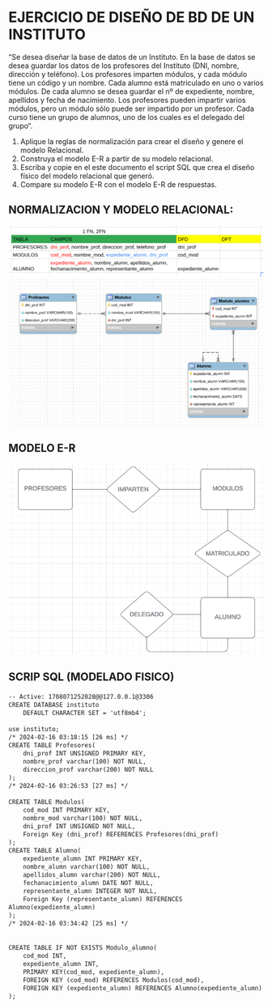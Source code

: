 # EJERCICIO DE DISEÑO DE BD DE UN INSTITUTO

“Se desea diseñar la base de datos de un Instituto. En la base de datos se desea guardar los datos de los profesores del Instituto (DNI, nombre, dirección y teléfono). Los profesores imparten módulos, y cada módulo tiene un código y
un nombre. Cada alumno está matriculado en uno o varios módulos. De cada alumno se desea guardar el nº de expediente, nombre, apellidos y fecha de nacimiento. Los profesores pueden impartir varios módulos, pero un módulo
sólo puede ser impartido por un profesor. Cada curso tiene un grupo de alumnos, uno de los cuales es el delegado del grupo“.
1. Aplique la reglas de normalización para crear el diseño y genere el modelo Relacional.
2. Construya el modelo E-R a partir de su modelo relacional.
3. Escriba y copie en el este documento el script SQL que crea el diseño físico del modelo relacional que generó.
4. Compare su modelo E-R con el modelo E-R de respuestas.
## NORMALIZACION Y MODELO RELACIONAL:
![](/ejerciciosBD/institutoBD/img/1.png)
![](/ejerciciosBD/institutoBD/img/2.png)
## MODELO E-R
![](/ejerciciosBD/institutoBD/img/4.png)
## SCRIP SQL (MODELADO FISICO)
```
-- Active: 1708071252028@@127.0.0.1@3306
CREATE DATABASE instituto
    DEFAULT CHARACTER SET = 'utf8mb4';

use instituto;
/* 2024-02-16 03:18:15 [26 ms] */ 
CREATE TABLE Profesores(
    dni_prof INT UNSIGNED PRIMARY KEY,
    nombre_prof varchar(100) NOT NULL,
    direccion_prof varchar(200) NOT NULL
);
/* 2024-02-16 03:26:53 [27 ms] */ 

CREATE TABLE Modulos(
    cod_mod INT PRIMARY KEY,
    nombre_mod varchar(100) NOT NULL,
    dni_prof INT UNSIGNED NOT NULL,
    Foreign Key (dni_prof) REFERENCES Profesores(dni_prof)
);
CREATE TABLE Alumno(
    expediente_alumn INT PRIMARY KEY,
    nombre_alumn varchar(100) NOT NULL,
    apellidos_alumn varchar(200) NOT NULL,
    fechanacimiento_alumn DATE NOT NULL,
    representante_alumn INTEGER NOT NULL,
    Foreign Key (representante_alumn) REFERENCES Alumno(expediente_alumn)
);
/* 2024-02-16 03:34:42 [25 ms] */ 


CREATE TABLE IF NOT EXISTS Modulo_alumno(
    cod_mod INT,
    expediente_alumn INT,
    PRIMARY KEY(cod_mod, expediente_alumn),
    FOREIGN KEY (cod_mod) REFERENCES Modulos(cod_mod),
    FOREIGN KEY (expediente_alumn) REFERENCES Alumno(expediente_alumn)
);

```